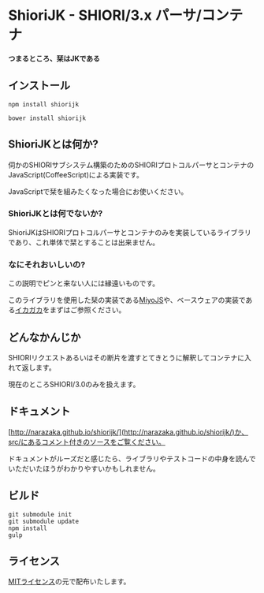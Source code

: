 ShioriJK - SHIORI/3.x パーサ/コンテナ
=============================================

**つまるところ、栞はJKである**

インストール
--------------------------

    npm install shiorijk

    bower install shiorijk

ShioriJKとは何か?
--------------------------

伺かのSHIORIサブシステム構築のためのSHIORIプロトコルパーサとコンテナのJavaScript(CoffeeScript)による実装です。

JavaScriptで栞を組みたくなった場合にお使いください。

### ShioriJKとは何でないか?

ShioriJKはSHIORIプロトコルパーサとコンテナのみを実装しているライブラリであり、これ単体で栞とすることは出来ません。

### なにそれおいしいの?

この説明でピンと来ない人には縁遠いものです。

このライブラリを使用した栞の実装である[MiyoJS](https://github.com/Narazaka/miyojs)や、ベースウェアの実装である[イカガカ](https://github.com/Ikagaka/Ikagaka.demo)をまずはご参照ください。

どんなかんじか
--------------------------

SHIORIリクエストあるいはその断片を渡すとてきとうに解釈してコンテナに入れて返します。

現在のところSHIORI/3.0のみを扱えます。

ドキュメント
--------------------------

[http://narazaka.github.io/shiorijk/](http://narazaka.github.io/shiorijk/)か、src/にあるコメント付きのソースをご覧ください。

ドキュメントがルーズだと感じたら、ライブラリやテストコードの中身を読んでいただいたほうがわかりやすいかもしれません。

ビルド
--------------------------

    git submodule init
    git submodule update
    npm install
    gulp

ライセンス
--------------------------

[MITライセンス](http://narazaka.net/license/MIT?2014)の元で配布いたします。
